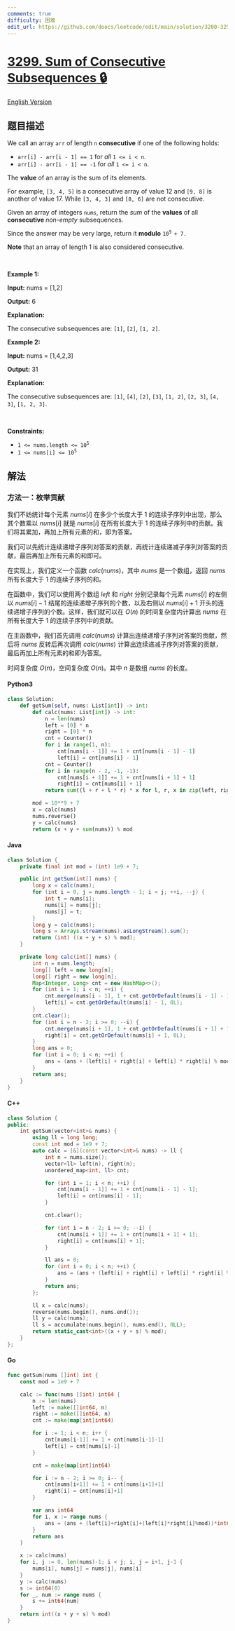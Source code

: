 ```yaml
---
comments: true
difficulty: 困难
edit_url: https://github.com/doocs/leetcode/edit/main/solution/3200-3299/3299.Sum%20of%20Consecutive%20Subsequences/README.md
---
```


<!-- problem:start -->

# [3299. Sum of Consecutive Subsequences 🔒](https://leetcode.cn/problems/sum-of-consecutive-subsequences)

[English Version](/solution/3200-3299/3299.Sum%20of%20Consecutive%20Subsequences/README_EN.md)

## 题目描述

<!-- description:start -->

<p>We call an array <code>arr</code> of length <code>n</code> <strong>consecutive</strong> if one of the following holds:</p>

<ul>
	<li><code>arr[i] - arr[i - 1] == 1</code> for <em>all</em> <code>1 &lt;= i &lt; n</code>.</li>
	<li><code>arr[i] - arr[i - 1] == -1</code> for <em>all</em> <code>1 &lt;= i &lt; n</code>.</li>
</ul>

<p>The <strong>value</strong> of an array is the sum of its elements.</p>

<p>For example, <code>[3, 4, 5]</code> is a consecutive array of value 12 and <code>[9, 8]</code> is another of value 17. While <code>[3, 4, 3]</code> and <code>[8, 6]</code> are not consecutive.</p>

<p>Given an array of integers <code>nums</code>, return the <em>sum</em> of the <strong>values</strong> of all <strong>consecutive </strong><em>non-empty</em> <span data-keyword="subsequence-array">subsequences</span>.</p>

<p>Since the answer may be very large, return it <strong>modulo</strong> <code>10<sup>9 </sup>+ 7.</code></p>

<p><strong>Note</strong> that an array of length 1 is also considered consecutive.</p>

<p>&nbsp;</p>
<p><strong class="example">Example 1:</strong></p>

<div class="example-block">
<p><strong>Input:</strong> <span class="example-io">nums = [1,2]</span></p>

<p><strong>Output:</strong> <span class="example-io">6</span></p>

<p><strong>Explanation:</strong></p>

<p>The consecutive subsequences are: <code>[1]</code>, <code>[2]</code>, <code>[1, 2]</code>.</p>
</div>

<p><strong class="example">Example 2:</strong></p>

<div class="example-block">
<p><strong>Input:</strong> <span class="example-io">nums = [1,4,2,3]</span></p>

<p><strong>Output:</strong> <span class="example-io">31</span></p>

<p><strong>Explanation:</strong></p>

<p>The consecutive subsequences are: <code>[1]</code>, <code>[4]</code>, <code>[2]</code>, <code>[3]</code>, <code>[1, 2]</code>, <code>[2, 3]</code>, <code>[4, 3]</code>, <code>[1, 2, 3]</code>.</p>
</div>

<p>&nbsp;</p>
<p><strong>Constraints:</strong></p>

<ul>
	<li><code>1 &lt;= nums.length &lt;= 10<sup>5</sup></code></li>
	<li><code>1 &lt;= nums[i] &lt;= 10<sup>5</sup></code></li>
</ul>

<!-- description:end -->

## 解法

<!-- solution:start -->

### 方法一：枚举贡献

我们不妨统计每个元素 $\textit{nums}[i]$ 在多少个长度大于 $1$ 的连续子序列中出现，那么其个数乘以 $\textit{nums}[i]$ 就是 $\textit{nums}[i]$ 在所有长度大于 $1$ 的连续子序列中的贡献。我们将其累加，再加上所有元素的和，即为答案。

我们可以先统计连续递增子序列对答案的贡献，再统计连续递减子序列对答案的贡献，最后再加上所有元素的和即可。

在实现上，我们定义一个函数 $\textit{calc}(\textit{nums})$，其中 $\textit{nums}$ 是一个数组，返回 $\textit{nums}$ 所有长度大于 $1$ 的连续子序列的和。

在函数中，我们可以使用两个数组 $\textit{left}$ 和 $\textit{right}$ 分别记录每个元素 $\textit{nums}[i]$ 的左侧以 $\textit{nums}[i] - 1$ 结尾的连续递增子序列的个数，以及右侧以 $\textit{nums}[i] + 1$ 开头的连续递增子序列的个数。这样，我们就可以在 $O(n)$ 的时间复杂度内计算出 $\textit{nums}$ 在所有长度大于 $1$ 的连续子序列中的贡献。

在主函数中，我们首先调用 $\textit{calc}(\textit{nums})$ 计算出连续递增子序列对答案的贡献，然后将 $\textit{nums}$ 反转后再次调用 $\textit{calc}(\textit{nums})$ 计算出连续递减子序列对答案的贡献，最后再加上所有元素的和即为答案。

时间复杂度 $O(n)$，空间复杂度 $O(n)$。其中 $n$ 是数组 $\textit{nums}$ 的长度。

<!-- tabs:start -->

#### Python3

```python
class Solution:
    def getSum(self, nums: List[int]) -> int:
        def calc(nums: List[int]) -> int:
            n = len(nums)
            left = [0] * n
            right = [0] * n
            cnt = Counter()
            for i in range(1, n):
                cnt[nums[i - 1]] += 1 + cnt[nums[i - 1] - 1]
                left[i] = cnt[nums[i] - 1]
            cnt = Counter()
            for i in range(n - 2, -1, -1):
                cnt[nums[i + 1]] += 1 + cnt[nums[i + 1] + 1]
                right[i] = cnt[nums[i] + 1]
            return sum((l + r + l * r) * x for l, r, x in zip(left, right, nums)) % mod

        mod = 10**9 + 7
        x = calc(nums)
        nums.reverse()
        y = calc(nums)
        return (x + y + sum(nums)) % mod
```

#### Java

```java
class Solution {
    private final int mod = (int) 1e9 + 7;

    public int getSum(int[] nums) {
        long x = calc(nums);
        for (int i = 0, j = nums.length - 1; i < j; ++i, --j) {
            int t = nums[i];
            nums[i] = nums[j];
            nums[j] = t;
        }
        long y = calc(nums);
        long s = Arrays.stream(nums).asLongStream().sum();
        return (int) ((x + y + s) % mod);
    }

    private long calc(int[] nums) {
        int n = nums.length;
        long[] left = new long[n];
        long[] right = new long[n];
        Map<Integer, Long> cnt = new HashMap<>();
        for (int i = 1; i < n; ++i) {
            cnt.merge(nums[i - 1], 1 + cnt.getOrDefault(nums[i - 1] - 1, 0L), Long::sum);
            left[i] = cnt.getOrDefault(nums[i] - 1, 0L);
        }
        cnt.clear();
        for (int i = n - 2; i >= 0; --i) {
            cnt.merge(nums[i + 1], 1 + cnt.getOrDefault(nums[i + 1] + 1, 0L), Long::sum);
            right[i] = cnt.getOrDefault(nums[i] + 1, 0L);
        }
        long ans = 0;
        for (int i = 0; i < n; ++i) {
            ans = (ans + (left[i] + right[i] + left[i] * right[i] % mod) * nums[i] % mod) % mod;
        }
        return ans;
    }
}
```

#### C++

```cpp
class Solution {
public:
    int getSum(vector<int>& nums) {
        using ll = long long;
        const int mod = 1e9 + 7;
        auto calc = [&](const vector<int>& nums) -> ll {
            int n = nums.size();
            vector<ll> left(n), right(n);
            unordered_map<int, ll> cnt;

            for (int i = 1; i < n; ++i) {
                cnt[nums[i - 1]] += 1 + cnt[nums[i - 1] - 1];
                left[i] = cnt[nums[i] - 1];
            }

            cnt.clear();

            for (int i = n - 2; i >= 0; --i) {
                cnt[nums[i + 1]] += 1 + cnt[nums[i + 1] + 1];
                right[i] = cnt[nums[i] + 1];
            }

            ll ans = 0;
            for (int i = 0; i < n; ++i) {
                ans = (ans + (left[i] + right[i] + left[i] * right[i] % mod) * nums[i] % mod) % mod;
            }
            return ans;
        };

        ll x = calc(nums);
        reverse(nums.begin(), nums.end());
        ll y = calc(nums);
        ll s = accumulate(nums.begin(), nums.end(), 0LL);
        return static_cast<int>((x + y + s) % mod);
    }
};
```

#### Go

```go
func getSum(nums []int) int {
	const mod = 1e9 + 7

	calc := func(nums []int) int64 {
		n := len(nums)
		left := make([]int64, n)
		right := make([]int64, n)
		cnt := make(map[int]int64)

		for i := 1; i < n; i++ {
			cnt[nums[i-1]] += 1 + cnt[nums[i-1]-1]
			left[i] = cnt[nums[i]-1]
		}

		cnt = make(map[int]int64)

		for i := n - 2; i >= 0; i-- {
			cnt[nums[i+1]] += 1 + cnt[nums[i+1]+1]
			right[i] = cnt[nums[i]+1]
		}

		var ans int64
		for i, x := range nums {
			ans = (ans + (left[i]+right[i]+(left[i]*right[i]%mod))*int64(x)%mod) % mod
		}
		return ans
	}

	x := calc(nums)
	for i, j := 0, len(nums)-1; i < j; i, j = i+1, j-1 {
		nums[i], nums[j] = nums[j], nums[i]
	}
	y := calc(nums)
	s := int64(0)
	for _, num := range nums {
		s += int64(num)
	}
	return int((x + y + s) % mod)
}
```

<!-- tabs:end -->

<!-- solution:end -->

<!-- problem:end -->
